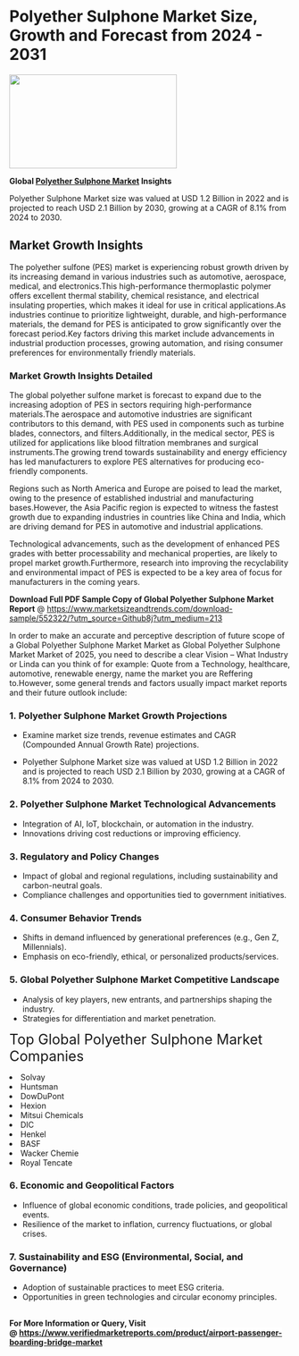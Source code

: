 <H1>Polyether Sulphone Market Size, Growth and Forecast from 2024 - 2031</H1><img class="aligncenter size-medium wp-image-584254" src="https://thirdeyenews.in/wp-content/uploads/2024/09/Global-Market-Research-300x168.jpeg" alt="" width="300" height="168" /><p><strong>Global&nbsp;<a href="https://www.marketsizeandtrends.com/download-sample/552322/?utm_source=Github8j?utm_medium=213">Polyether Sulphone Market</a> Insights</strong></p><p>Polyether Sulphone Market size was valued at USD 1.2 Billion in 2022 and is projected to reach USD 2.1 Billion by 2030, growing at a CAGR of 8.1% from 2024 to 2030.</p><p><h2>Market Growth Insights</h2> <p>The polyether sulfone (PES) market is experiencing robust growth driven by its increasing demand in various industries such as automotive, aerospace, medical, and electronics.This high-performance thermoplastic polymer offers excellent thermal stability, chemical resistance, and electrical insulating properties, which makes it ideal for use in critical applications.As industries continue to prioritize lightweight, durable, and high-performance materials, the demand for PES is anticipated to grow significantly over the forecast period.Key factors driving this market include advancements in industrial production processes, growing automation, and rising consumer preferences for environmentally friendly materials.</p> <h3>Market Growth Insights Detailed</h3> <p>The global polyether sulfone market is forecast to expand due to the increasing adoption of PES in sectors requiring high-performance materials.The aerospace and automotive industries are significant contributors to this demand, with PES used in components such as turbine blades, connectors, and filters.Additionally, in the medical sector, PES is utilized for applications like blood filtration membranes and surgical instruments.The growing trend towards sustainability and energy efficiency has led manufacturers to explore PES alternatives for producing eco-friendly components.</p> <p>Regions such as North America and Europe are poised to lead the market, owing to the presence of established industrial and manufacturing bases.However, the Asia Pacific region is expected to witness the fastest growth due to expanding industries in countries like China and India, which are driving demand for PES in automotive and industrial applications.</p> <p>Technological advancements, such as the development of enhanced PES grades with better processability and mechanical properties, are likely to propel market growth.Furthermore, research into improving the recyclability and environmental impact of PES is expected to be a key area of focus for manufacturers in the coming years.</p> <p><span class=""><strong>Download Full PDF Sample Copy of Global Polyether Sulphone Market Report</strong> @ <a href="https://www.marketsizeandtrends.com/download-sample/552322/?utm_source=Github8j?utm_medium=213" target="_blank">https://www.marketsizeandtrends.com/download-sample/552322/?utm_source=Github8j?utm_medium=213</a></span></p><p>In order to make an accurate and perceptive description of future scope of a Global&nbsp;Polyether Sulphone Market Market as Global&nbsp;Polyether Sulphone Market Market of 2025, you need to describe a clear Vision &ndash; What Industry or Linda can you think of for example: Quote from a Technology, healthcare, automotive, renewable energy, name the market you are Reffering to.However, some general trends and factors usually impact market reports and their future outlook include:</p><h3>1.&nbsp;<strong>Polyether Sulphone Market Growth Projections</strong></h3><ul><li>Examine market size trends, revenue estimates and CAGR (Compounded Annual Growth Rate) projections.</li><li><p>Polyether Sulphone Market size was valued at USD 1.2 Billion in 2022 and is projected to reach USD 2.1 Billion by 2030, growing at a CAGR of 8.1% from 2024 to 2030.</p></li></ul><h3>2.&nbsp;<strong>Polyether Sulphone Market Technological Advancements</strong></h3><ul><li>Integration of AI, IoT, blockchain, or automation in the industry.</li><li>Innovations driving cost reductions or improving efficiency.</li></ul><h3>3.&nbsp;<strong>Regulatory and Policy Changes</strong></h3><ul><li>Impact of global and regional regulations, including sustainability and carbon-neutral goals.</li><li>Compliance challenges and opportunities tied to government initiatives.</li></ul><h3>4.&nbsp;<strong>Consumer Behavior Trends</strong></h3><ul><li>Shifts in demand influenced by generational preferences (e.g., Gen Z, Millennials).</li><li>Emphasis on eco-friendly, ethical, or personalized products/services.</li></ul><h3>5.&nbsp;<strong>Global Polyether Sulphone Market Competitive Landscape</strong></h3><ul><li>Analysis of key players, new entrants, and partnerships shaping the industry.</li><li>Strategies for differentiation and market penetration.</li></ul><p data-pm-slice="1 1 []"><span style="color: inherit; font-family: inherit; font-size: 25px;">Top Global Polyether Sulphone Market Companies</span></p><div class="" data-test-id=""><p><li>Solvay</li><li> Huntsman</li><li> DowDuPont</li><li> Hexion</li><li> Mitsui Chemicals</li><li> DIC</li><li> Henkel</li><li> BASF</li><li> Wacker Chemie</li><li> Royal Tencate</li></p></div><h3>6.&nbsp;<strong>Economic and Geopolitical Factors</strong></h3><ul><li>Influence of global economic conditions, trade policies, and geopolitical events.</li><li>Resilience of the market to inflation, currency fluctuations, or global crises.</li></ul><h3>7.&nbsp;<strong>Sustainability and ESG (Environmental, Social, and Governance)</strong></h3><ul><li>Adoption of sustainable practices to meet ESG criteria.</li><li>Opportunities in green technologies and circular economy principles.</li></ul><h2><strong style="font-size: 14px;">For More Information or Query, Visit @&nbsp;</strong><a style="background-color: #ffffff; font-size: 14px;" href="https://www.marketsizeandtrends.com/report/polyether-sulphone-market/" target="_blank">https://www.verifiedmarketreports.com/product/airport-passenger-boarding-bridge-market</a></h2>